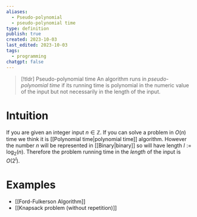```yaml
---
aliases:
  - Pseudo-polynomial
  - pseudo-polynomial time
type: definition
publish: true
created: 2023-10-03
last_edited: 2023-10-03
tags:
  - programming
chatgpt: false
---
```

> [!tldr] Pseudo-polynomial time
> An algorithm runs in *pseudo-polynomial time* if its running time is polynomial in the numeric value of the input but not necessarily in the length of the input.

# Intuition

If you are given an integer input $n \in \mathbb{Z}$. If you can solve a problem in $O(n)$ time we think it is [[Polynomial time|polynomial time]] algorithm. However the number $n$ will be represented in [[Binary|binary]] so will have length $l := \log_2(n)$. Therefore the problem running time in the *length* of the input is $O(2^l)$.   

# Examples

- [[Ford-Fulkerson Algorithm]]
- [[Knapsack problem (without repetition)]]

